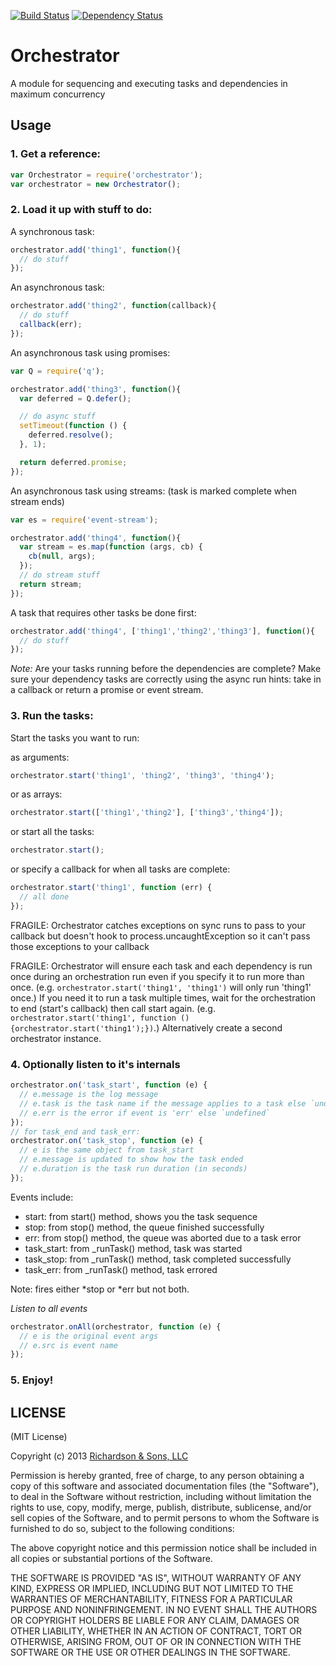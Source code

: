 [![Build Status](https://secure.travis-ci.org/robrich/orchestrator.png?branch=master)](https://travis-ci.org/robrich/orchestrator)
[![Dependency Status](https://david-dm.org/robrich/orchestrator.png)](https://david-dm.org/robrich/orchestrator)

Orchestrator
============

A module for sequencing and executing tasks and dependencies in maximum concurrency

Usage
-----

### 1. Get a reference:

```javascript
var Orchestrator = require('orchestrator');
var orchestrator = new Orchestrator();
```

### 2. Load it up with stuff to do:

A synchronous task:

```javascript
orchestrator.add('thing1', function(){
  // do stuff
});
```

An asynchronous task:

```javascript
orchestrator.add('thing2', function(callback){
  // do stuff
  callback(err);
});
```

An asynchronous task using promises:

```javascript
var Q = require('q');

orchestrator.add('thing3', function(){
  var deferred = Q.defer();

  // do async stuff
  setTimeout(function () {
    deferred.resolve();
  }, 1);

  return deferred.promise;
});
```

An asynchronous task using streams: (task is marked complete when stream ends)

```javascript
var es = require('event-stream');

orchestrator.add('thing4', function(){
  var stream = es.map(function (args, cb) {
    cb(null, args);
  });
  // do stream stuff
  return stream;
});
```

A task that requires other tasks be done first:

```javascript
orchestrator.add('thing4', ['thing1','thing2','thing3'], function(){
  // do stuff
});
```

*Note:* Are your tasks running before the dependencies are complete?  Make sure your dependency tasks
are correctly using the async run hints: take in a callback or return a promise or event stream.

### 3. Run the tasks:

Start the tasks you want to run:

as arguments:

```javascript
orchestrator.start('thing1', 'thing2', 'thing3', 'thing4');
```

or as arrays:

```javascript
orchestrator.start(['thing1','thing2'], ['thing3','thing4']);
```

or start all the tasks:

```javascript
orchestrator.start();
```

or specify a callback for when all tasks are complete:

```javascript
orchestrator.start('thing1', function (err) {
  // all done
});
```

FRAGILE: Orchestrator catches exceptions on sync runs to pass to your callback
but doesn't hook to process.uncaughtException so it can't pass those exceptions
to your callback

FRAGILE: Orchestrator will ensure each task and each dependency is run once during an orchestration run
even if you specify it to run more than once. (e.g. `orchestrator.start('thing1', 'thing1')`
will only run 'thing1' once.) If you need it to run a task multiple times, wait for
the orchestration to end (start's callback) then call start again.
(e.g. `orchestrator.start('thing1', function () {orchestrator.start('thing1');})`.)
Alternatively create a second orchestrator instance.

### 4. Optionally listen to it's internals

```javascript
orchestrator.on('task_start', function (e) {
  // e.message is the log message
  // e.task is the task name if the message applies to a task else `undefined`
  // e.err is the error if event is 'err' else `undefined`
});
// for task_end and task_err:
orchestrator.on('task_stop', function (e) {
  // e is the same object from task_start
  // e.message is updated to show how the task ended
  // e.duration is the task run duration (in seconds)
});
```

Events include:
- start: from start() method, shows you the task sequence
- stop: from stop() method, the queue finished successfully
- err: from stop() method, the queue was aborted due to a task error
- task_start: from _runTask() method, task was started
- task_stop: from _runTask() method, task completed successfully
- task_err: from _runTask() method, task errored

Note: fires either *stop or *err but not both.

*Listen to all events*

```javascript
orchestrator.onAll(orchestrator, function (e) {
  // e is the original event args
  // e.src is event name
});
```

### 5. Enjoy!

LICENSE
-------

(MIT License)

Copyright (c) 2013 [Richardson & Sons, LLC](http://richardsonandsons.com/)

Permission is hereby granted, free of charge, to any person obtaining
a copy of this software and associated documentation files (the
"Software"), to deal in the Software without restriction, including
without limitation the rights to use, copy, modify, merge, publish,
distribute, sublicense, and/or sell copies of the Software, and to
permit persons to whom the Software is furnished to do so, subject to
the following conditions:

The above copyright notice and this permission notice shall be
included in all copies or substantial portions of the Software.

THE SOFTWARE IS PROVIDED "AS IS", WITHOUT WARRANTY OF ANY KIND,
EXPRESS OR IMPLIED, INCLUDING BUT NOT LIMITED TO THE WARRANTIES OF
MERCHANTABILITY, FITNESS FOR A PARTICULAR PURPOSE AND
NONINFRINGEMENT. IN NO EVENT SHALL THE AUTHORS OR COPYRIGHT HOLDERS BE
LIABLE FOR ANY CLAIM, DAMAGES OR OTHER LIABILITY, WHETHER IN AN ACTION
OF CONTRACT, TORT OR OTHERWISE, ARISING FROM, OUT OF OR IN CONNECTION
WITH THE SOFTWARE OR THE USE OR OTHER DEALINGS IN THE SOFTWARE.
